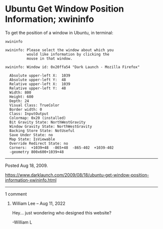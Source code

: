 # Ubuntu Get Window Position Information; xwininfo

To get the position of a window in Ubuntu, in terminal:
```
xwininfo
```

```
xwininfo: Please select the window about which you
          would like information by clicking the
          mouse in that window.

xwininfo: Window id: 0x20ffa54 "Dark Launch - Mozilla Firefox"

  Absolute upper-left X:  1039
  Absolute upper-left Y:  48
  Relative upper-left X:  1039
  Relative upper-left Y:  48
  Width: 800
  Height: 600
  Depth: 24
  Visual Class: TrueColor
  Border width: 0
  Class: InputOutput
  Colormap: 0x20 (installed)
  Bit Gravity State: NorthWestGravity
  Window Gravity State: NorthWestGravity
  Backing Store State: NotUseful
  Save Under State: no
  Map State: IsViewable
  Override Redirect State: no
  Corners:  +1039+48  -865+48  -865-402  +1039-402
  -geometry 800x600+1039+48
```

---

Posted Aug 18, 2009.

https://www.darklaunch.com/2009/08/18/ubuntu-get-window-position-information-xwininfo.html

---

1 comment

<ol><li><div>

William Lee &ndash; Aug 11, 2022<div>

Hey... just wondering who designed this website?

-William L

</div></div></li></ol>